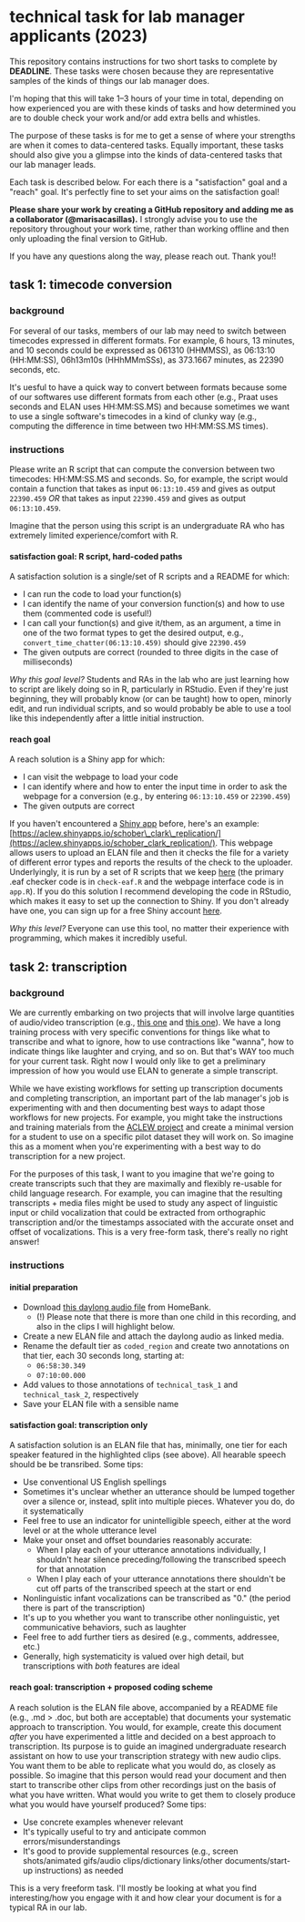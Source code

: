 # technical task for lab manager applicants (2023)


This repository contains instructions for two short tasks to complete by **DEADLINE**. These tasks were chosen because they are representative samples of the kinds of things our lab manager does.

I'm hoping that this will take 1–3 hours of your time in total, depending on how experienced you are with these kinds of tasks and how determined you are to double check your work and/or add extra bells and whistles.

The purpose of these tasks is for me to get a sense of where your strengths are when it comes to data-centered tasks. Equally important, these tasks should also give you a glimpse into the kinds of data-centered tasks that our lab manager leads.

Each task is described below. For each there is a "satisfaction" goal and a "reach" goal. It's perfectly fine to set your aims on the satisfaction goal!

**Please share your work by creating a GitHub repository and adding me as a collaborator (@marisacasillas).** I strongly advise you to use the repository throughout your work time, rather than working offline and then only uploading the final version to GitHub.

If you have any questions along the way, please reach out. Thank you!!

## task 1: timecode conversion

### background

For several of our tasks, members of our lab may need to switch between timecodes expressed in different formats. For example, 6 hours, 13 minutes, and 10 seconds could be expressed as 061310 (HHMMSS), as 06:13:10 (HH:MM:SS), 06h13m10s (HHhMMmSSs), as 373.1667 minutes, as 22390 seconds, etc.

It's uesful to have a quick way to convert between formats because some of our softwares use different formats from each other (e.g., Praat uses seconds and ELAN uses HH:MM:SS.MS) and because sometimes we want to use a single software's timecodes in a kind of clunky way (e.g., computing the difference in time between two HH:MM:SS.MS times).

### instructions

Please write an R script that can compute the conversion between two timecodes: HH:MM:SS.MS and seconds. So, for example, the script would contain a function that takes as input `06:13:10.459` and gives as output `22390.459` *OR* that takes as input `22390.459` and gives as output `06:13:10.459`.

Imagine that the person using this script is an undergraduate RA who has extremely limited experience/comfort with R.

#### satisfaction goal: R script, hard-coded paths

A satisfaction solution is a single/set of R scripts and a README for which:

* I can run the code to load your function(s)
* I can identify the name of your conversion function(s) and how to use them (commented code is useful!)
* I can call your function(s) and give it/them, as an argument, a time in one of the two format types to get the desired output, e.g., `convert_time_chatter(06:13:10.459)` should give `22390.459`
* The given outputs are correct (rounded to three digits in the case of milliseconds)

_Why this goal level?_ Students and RAs in the lab who are just learning how to script are likely doing so in R, particularly in RStudio. Even if they're just beginning, they will probably know (or can be taught) how to open, minorly edit, and run individual scripts, and so would probably be able to use a tool like this independently after a little initial instruction.

#### reach goal

A reach solution is a Shiny app for which:

* I can visit the webpage to load your code
* I can identify where and how to enter the input time in order to ask the webpage for a conversion (e.g., by entering `06:13:10.459` or `22390.459`)
* The given outputs are correct

If you haven't encountered a [Shiny app](https://www.shinyapps.io/) before, here's an example: [https://aclew.shinyapps.io/schober\_clark\_replication/](https://aclew.shinyapps.io/schober_clark_replication/). This webpage allows users to upload an ELAN file and then it checks the file for a variety of different error types and reports the results of the check to the uploader. Underlyingly, it is run by a set of R scripts that we keep [here](https://github.com/marisacasillas/chatterlab/tree/gh-pages/content/courses/HLI2022/schober_clark_replication) (the primary .eaf checker code is in `check-eaf.R` and the webpage interface code is in `app.R`). If you do this solution I recommend developing the code in RStudio, which makes it easy to set up the connection to Shiny. If you don't already have one, you can sign up for a free Shiny account [here](https://www.shinyapps.io/auth/oauth/signup).

_Why this level?_ Everyone can use this tool, no matter their experience with programming, which makes it incredibly useful.

## task 2: transcription

### background

We are currently embarking on two projects that will involve large quantities of audio/video transcription (e.g., [this one](https://neubauercollegium.uchicago.edu/research/roots-of-linguistic-identity) and [this one](https://www.nsf.gov/awardsearch/showAward?AWD_ID=2238609&HistoricalAwards=false)). We have a long training process with very specific conventions for things like what to transcribe and what to ignore, how to use contractions like "wanna", how to indicate things like laughter and crying, and so on. But that's WAY too much for your current task. Right now I would only like to get a preliminary impression of how you would use ELAN to generate a simple transcript.

While we have existing workflows for setting up transcription documents and completing transcription, an important part of the lab manager's job is experimenting with and then documenting best ways to adapt those workflows for new projects. For example, you might take the instructions and training materials from the [ACLEW project](https://osf.io/b2jep/wiki/home/) and create a minimal version for a student to use on a specific pilot dataset they will work on. So imagine this as a moment when you're experimenting with a best way to do transcription for a new project.

For the purposes of this task, I want to you imagine that we're going to create transcripts such that they are maximally and flexibly re-usable for child language research. For example, you can imagine that the resulting transcripts + media files might be used to study any aspect of linguistic input or child vocalization that could be extracted from orthographic transcription and/or the timestamps associated with the accurate onset and offset of vocalizations. This is a very free-form task, there's really no right answer!

### instructions

#### initial preparation

* Download [this daylong audio file](https://media.talkbank.org/homebank/Public/FauseyTrio-Public/G448/G448_001100.wav) from HomeBank.
  * (!) Please note that there is more than one child in this recording, and also in the clips I will highlight below.
* Create a new ELAN file and attach the daylong audio as linked media.
* Rename the default tier as `coded_region` and create two annotations on that tier, each 30 seconds long, starting at:
  * `06:58:30.349` 
  * `07:10:00.000`
* Add values to those annotations of `technical_task_1` and `technical_task_2`, respectively
* Save your ELAN file with a sensible name

#### satisfaction goal: transcription only

A satisfaction solution is an ELAN file that has, minimally, one tier for each speaker featured in the highlighted clips (see above). All hearable speech should be be transribed. Some tips:

* Use conventional US English spellings
* Sometimes it's unclear whether an utterance should be lumped together over a silence or, instead, split into multiple pieces. Whatever you do, do it systematically
* Feel free to use an indicator for unintelligible speech, either at the word level or at the whole utterance level
* Make your onset and offset boundaries reasonably accurate:
  * When I play each of your utterance annotations individually, I shouldn't hear silence preceding/following the transcribed speech for that annotation
  * When I play each of your utterance annotations there shouldn't be cut off parts of the transcribed speech at the start or end 
* Nonlinguistic infant vocalizations can be transcribed as "0." (the period there is part of the transcription)
* It's up to you whether you want to transcribe other nonlinguistic, yet communicative behaviors, such as laughter
* Feel free to add further tiers as desired (e.g., comments, addressee, etc.)
* Generally, high systematicity is valued over high detail, but transcriptions with _both_ features are ideal


#### reach goal: transcription + proposed coding scheme

A reach solution is the ELAN file above, accompanied by a README file (e.g., .md > .doc, but both are acceptable) that documents your systematic approach to transcription. You would, for example, create this document _after_ you have experimented a little and decided on a best approach to transcription. Its purpose is to guide an imagined undergraduate research assistant on how to use your transcription strategy with new audio clips. You want them to be able to replicate what you would do, as closely as possible. So imagine that this person would read your document and then start to transcribe other clips from other recordings just on the basis of what you have written. What would you write to get them to closely produce what you would have yourself produced? Some tips:

* Use concrete examples whenever relevant
* It's typically useful to try and anticipate common errors/misunderstandings
* It's good to provide supplemental resources (e.g., screen shots/animated gifs/audio clips/dictionary links/other documents/start-up instructions) as needed

This is a very freeform task. I'll mostly be looking at what you find interesting/how you engage with it and how clear your document is for a typical RA in our lab.

